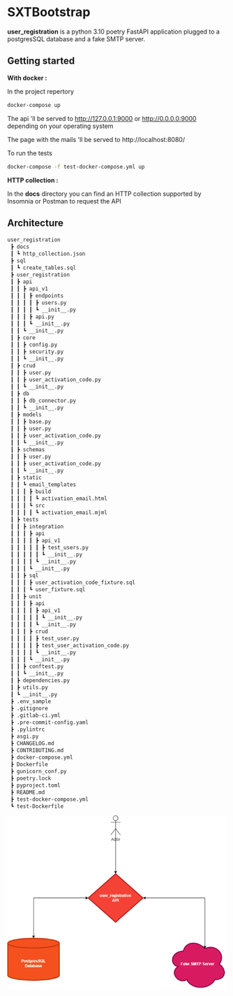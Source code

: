 # SXTBootstrap

<b>user_registration</b> is a python 3.10 poetry FastAPI application plugged to a postgresSQL database and a fake SMTP server.

## Getting started

<b>With docker : </b>

In the project repertory
```bash
docker-compose up
```
The api 'll be served to http://127.0.0.1:9000 or http://0.0.0.0:9000 depending on your operating system

The page with the mails 'll be served to http://localhost:8080/

To run the tests

```bash
docker-compose -f test-docker-compose.yml up
```
<b>HTTP collection : </b>

In the <b>docs</b> directory you can find an HTTP collection supported by Insomnia or Postman to request the API 

## Architecture
````
user_registration
 ┣ docs
 ┃ ┗ http_collection.json
 ┣ sql
 ┃ ┗ create_tables.sql
 ┣ user_registration
 ┃ ┣ api
 ┃ ┃ ┣ api_v1
 ┃ ┃ ┃ ┣ endpoints
 ┃ ┃ ┃ ┃ ┣ users.py
 ┃ ┃ ┃ ┃ ┗ __init__.py
 ┃ ┃ ┃ ┣ api.py
 ┃ ┃ ┃ ┗ __init__.py
 ┃ ┃ ┗ __init__.py
 ┃ ┣ core
 ┃ ┃ ┣ config.py
 ┃ ┃ ┣ security.py
 ┃ ┃ ┗ __init__.py
 ┃ ┣ crud
 ┃ ┃ ┣ user.py
 ┃ ┃ ┣ user_activation_code.py
 ┃ ┃ ┗ __init__.py
 ┃ ┣ db
 ┃ ┃ ┣ db_connector.py
 ┃ ┃ ┗ __init__.py
 ┃ ┣ models
 ┃ ┃ ┣ base.py
 ┃ ┃ ┣ user.py
 ┃ ┃ ┣ user_activation_code.py
 ┃ ┃ ┗ __init__.py
 ┃ ┣ schemas
 ┃ ┃ ┣ user.py
 ┃ ┃ ┣ user_activation_code.py
 ┃ ┃ ┗ __init__.py
 ┃ ┣ static
 ┃ ┃ ┗ email_templates
 ┃ ┃ ┃ ┣ build
 ┃ ┃ ┃ ┃ ┗ activation_email.html
 ┃ ┃ ┃ ┗ src
 ┃ ┃ ┃ ┃ ┗ activation_email.mjml
 ┃ ┣ tests
 ┃ ┃ ┣ integration
 ┃ ┃ ┃ ┣ api
 ┃ ┃ ┃ ┃ ┣ api_v1
 ┃ ┃ ┃ ┃ ┃ ┣ test_users.py
 ┃ ┃ ┃ ┃ ┃ ┗ __init__.py
 ┃ ┃ ┃ ┃ ┗ __init__.py
 ┃ ┃ ┃ ┗ __init__.py
 ┃ ┃ ┣ sql
 ┃ ┃ ┃ ┣ user_activation_code_fixture.sql
 ┃ ┃ ┃ ┗ user_fixture.sql
 ┃ ┃ ┣ unit
 ┃ ┃ ┃ ┣ api
 ┃ ┃ ┃ ┃ ┣ api_v1
 ┃ ┃ ┃ ┃ ┃ ┗ __init__.py
 ┃ ┃ ┃ ┃ ┗ __init__.py
 ┃ ┃ ┃ ┣ crud
 ┃ ┃ ┃ ┃ ┣ test_user.py
 ┃ ┃ ┃ ┃ ┣ test_user_activation_code.py
 ┃ ┃ ┃ ┃ ┗ __init__.py
 ┃ ┃ ┃ ┗ __init__.py
 ┃ ┃ ┣ conftest.py
 ┃ ┃ ┗ __init__.py
 ┃ ┣ dependencies.py
 ┃ ┣ utils.py
 ┃ ┗ __init__.py
 ┣ .env_sample
 ┣ .gitignore
 ┣ .gitlab-ci.yml
 ┣ .pre-commit-config.yaml
 ┣ .pylintrc
 ┣ asgi.py
 ┣ CHANGELOG.md
 ┣ CONTRIBUTING.md
 ┣ docker-compose.yml
 ┣ Dockerfile
 ┣ gunicorn_conf.py
 ┣ poetry.lock
 ┣ pyproject.toml
 ┣ README.md
 ┣ test-docker-compose.yml
 ┗ test-Dockerfile
````
![architecture](docs/architecture.png)
